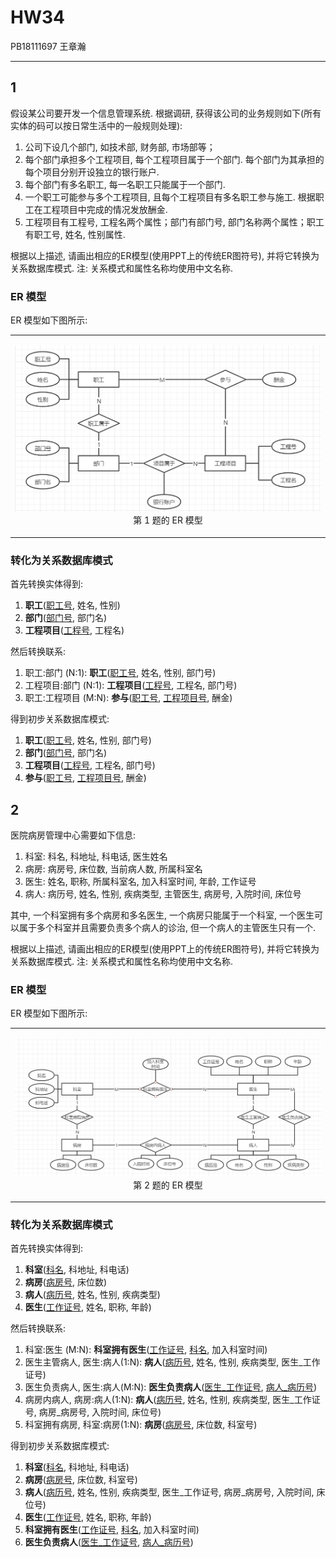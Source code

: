 # HW34

PB18111697 王章瀚

-----

## 1

假设某公司要开发一个信息管理系统. 根据调研, 获得该公司的业务规则如下(所有实体的码可以按日常生活中的一般规则处理): 
1. 公司下设几个部门, 如技术部, 财务部, 市场部等；
2. 每个部门承担多个工程项目, 每个工程项目属于一个部门. 每个部门为其承担的每个项目分别开设独立的银行账户. 
3. 每个部门有多名职工, 每一名职工只能属于一个部门. 
4. 一个职工可能参与多个工程项目, 且每个工程项目有多名职工参与施工. 根据职工在工程项目中完成的情况发放酬金. 
5. 工程项目有工程号, 工程名两个属性；部门有部门号, 部门名称两个属性；职工有职工号, 姓名, 性别属性. 

根据以上描述, 请画出相应的ER模型(使用PPT上的传统ER图符号), 并将它转换为关系数据库模式. 注: 关系模式和属性名称均使用中文名称. 

### ER 模型

ER 模型如下图所示:
<table style='text-align: center;'>
    <tr>
        <td><p><img src='image/1.png'></img>第 1 题的 ER 模型</p></td>
    </tr>
</table>

### 转化为关系数据库模式

首先转换实体得到:
1. **职工**(<u>职工号</u>, 姓名, 性别)
2. **部门**(<u>部门号</u>, 部门名)
3. **工程项目**(<u>工程号</u>, 工程名)

然后转换联系:
1. 职工:部门 (N:1): **职工**(<u>职工号</u>, 姓名, 性别, 部门号)
2. 工程项目:部门 (N:1): **工程项目**(<u>工程号</u>, 工程名, 部门号)
3. 职工:工程项目 (M:N): **参与**(<u>职工号</u>, <u>工程项目号</u>, 酬金)

得到初步关系数据库模式:
1. **职工**(<u>职工号</u>, 姓名, 性别, 部门号)
2. **部门**(<u>部门号</u>, 部门名)
3. **工程项目**(<u>工程号</u>, 工程名, 部门号)
4. **参与**(<u>职工号</u>, <u>工程项目号</u>, 酬金)

<!-- 经审查, 该模式满足 1NF; 且由于各个模式都满足非主属性完全依赖于主属性, 因此也是 2NF; 再者, 由以下依赖关系图可知, 每个模式的非主属性都不传递依赖于主码, 因此也是 3NF 的. 对于该场景, 更新和查询强度相当, 3NF 是比较合适的, 因此上述关系数据库模式是比较恰当的. -->

## 2

医院病房管理中心需要如下信息: 
1. 科室: 科名, 科地址, 科电话, 医生姓名
2. 病房: 病房号, 床位数, 当前病人数, 所属科室名
3. 医生: 姓名, 职称, 所属科室名, 加入科室时间, 年龄, 工作证号
4. 病人: 病历号, 姓名, 性别, 疾病类型, 主管医生, 病房号, 入院时间, 床位号

其中, 一个科室拥有多个病房和多名医生, 一个病房只能属于一个科室, 一个医生可以属于多个科室并且需要负责多个病人的诊治, 但一个病人的主管医生只有一个. 

根据以上描述, 请画出相应的ER模型(使用PPT上的传统ER图符号), 并将它转换为关系数据库模式. 注: 关系模式和属性名称均使用中文名称. 

### ER 模型

ER 模型如下图所示:
<table style='text-align: center;'>
    <tr>
        <td><p><img src='image/2.png'></img>第 2 题的 ER 模型</p></td>
    </tr>
</table>

### 转化为关系数据库模式

首先转换实体得到:
1. **科室**(<u>科名</u>, 科地址, 科电话)
2. **病房**(<u>病房号</u>, 床位数)
3. **病人**(<u>病历号</u>, 姓名, 性别, 疾病类型)
4. **医生**(<u>工作证号</u>, 姓名, 职称, 年龄)

然后转换联系:
1. 科室:医生 (M:N): **科室拥有医生**(<u>工作证号</u>, <u>科名</u>, 加入科室时间)
2. 医生主管病人, 医生:病人(1:N): **病人**(<u>病历号</u>, 姓名, 性别, 疾病类型, 医生_工作证号)
3. 医生负责病人, 医生:病人(M:N): **医生负责病人**(<u>医生_工作证号</u>, <u>病人_病历号</u>)
4. 病房内病人, 病房:病人(1:N): **病人**(<u>病历号</u>, 姓名, 性别, 疾病类型, 医生_工作证号, 病房_病房号, 入院时间, 床位号)
5. 科室拥有病房, 科室:病房(1:N): **病房**(<u>病房号</u>, 床位数, 科室号)

得到初步关系数据库模式:
1. **科室**(<u>科名</u>, 科地址, 科电话)
2. **病房**(<u>病房号</u>, 床位数, 科室号)
3. **病人**(<u>病历号</u>, 姓名, 性别, 疾病类型, 医生_工作证号, 病房_病房号, 入院时间, 床位号)
4. **医生**(<u>工作证号</u>, 姓名, 职称, 年龄)
5. **科室拥有医生**(<u>工作证号</u>, <u>科名</u>, 加入科室时间)
6. **医生负责病人**(<u>医生_工作证号</u>, <u>病人_病历号</u>)

<!-- 经审查, 该模式满足 1NF; 且由于各个模式都满足非主属性完全依赖于主属性, 因此也是 2NF; 再者, 由以下依赖关系图可知, 每个模式的非主属性都不传递依赖于主码, 因此也是 3NF 的. 对于该场景, 更新和查询强度相当, 3NF 是比较合适的, 因此上述关系数据库模式是比较恰当的. -->